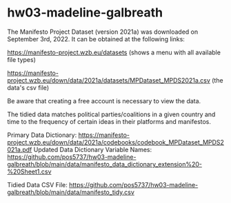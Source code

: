 # hw03-madeline-galbreath
 
The Manifesto Project Dataset (version 2021a) was downloaded on September 3rd, 2022. It can be obtained at the following links:

https://manifesto-project.wzb.eu/datasets (shows a menu with all available file types)

https://manifesto-project.wzb.eu/down/data/2021a/datasets/MPDataset_MPDS2021a.csv (the data's csv file)

Be aware that creating a free account is necessary to view the data.

The tidied data matches political parties/coalitions in a given country and time to the frequency of certain ideas in their platforms and manifestos.

Primary Data Dictionary: https://manifesto-project.wzb.eu/down/data/2021a/codebooks/codebook_MPDataset_MPDS2021a.pdf
Updated Data Dictionary Variable Names: https://github.com/pos5737/hw03-madeline-galbreath/blob/main/data/manifesto_data_dictionary_extension%20-%20Sheet1.csv

Tidied Data CSV File: https://github.com/pos5737/hw03-madeline-galbreath/blob/main/data/manifesto_tidy.csv
